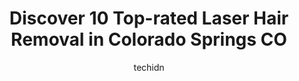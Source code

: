 ---
layout: ampstory
image: https://i0.wp.com/www.depkes.org/wp-content/uploads/2023/06/laser-hair-removal-0-in-colorado-springs-co-1685800147.jpeg?resize=640,853
author: techidn
featured: false
description: Discover the impressive array of Laser Hair Removal options in Colorado Springs CO, where you can find 10 of the largest Laser Hair Removal establishments in the area. From renowned classics
title: Discover 10 Top-rated Laser Hair Removal in Colorado Springs CO
cover:
   title: Discover 10 Top-rated Laser Hair Removal in Colorado Springs CO
   subtitle: Rickpate
   background: https://www.depkes.org/wp-content/uploads/2023/06/laser-hair-removal-0-in-colorado-springs-co-1685800147.jpeg

pages: 
 - layout: thirds
   top: <h1>#1 LightRx - Colorado Springs</h1>
   bottom: "<p>Ive had a great experience so far. The staff is very knowledgeable and very friendly. They encourage you to look your best and never make you feel uncomfortable or les</p>"
   background: https://www.depkes.org/wp-content/uploads/2023/06/laser-hair-removal-1-in-colorado-springs-co-1685800147.jpeg
   backgroundblur: true
 - layout: thirds
   top: <h1>#2 Ideal Image Colorado Springs</h1>
   bottom: "<p>Delilah is very professional & informative. Love having her as my nurse because she takes pride in her work and my individual needs.This front office lady also kind with </p>"
   background: https://www.depkes.org/wp-content/uploads/2023/06/laser-hair-removal-2-in-colorado-springs-co-1685800148.jpeg
   cta:
      link: https://www.depkes.org/blog/discover-10-top-rated-laser-hair-removal-in-colorado-springs-co/
      text: Discover 10 Top-rated Laser Hair Removal in Colorado Springs CO
 - layout: thirds
   top: <h1>#3 Robert Andrews Laser & Medical Aesthetics</h1>
   bottom: "<p>3260 E Woodmen Rd #210, Colorado Springs, CO 80920, United States</p>"
   background: https://www.depkes.org/wp-content/uploads/2023/06/laser-hair-removal-3-in-colorado-springs-co-1685800148.jpeg
   cta:
      link: https://www.depkes.org/blog/discover-10-top-rated-laser-hair-removal-in-colorado-springs-co/
      text: Discover 10 Top-rated Laser Hair Removal in Colorado Springs CO
 - layout: thirds
   top: <h1>#4 LaserAll</h1>
   bottom: "<p>7222 Commerce Center Dr Suite 220, Colorado Springs, CO 80919, United States</p>"
   background: https://images.unsplash.com/photo-1567360425618-1594206637d2?ixlib=rb-4.0.3&ixid=MnwxMjA3fDB8MHxwaG90by1wYWdlfHx8fGVufDB8fHx8&auto=format&fit=crop&w=640&h=853&q=80
   cta:
      link: https://www.depkes.org/blog/discover-10-top-rated-laser-hair-removal-in-colorado-springs-co/
      text: Discover 10 Top-rated Laser Hair Removal in Colorado Springs CO
 - layout: thirds
   top: <h1>#5 The Colorado Laser Clinic</h1>
   bottom: "<p>1985 Dominion Way, Colorado Springs, CO 80918, United States</p>"
   background: https://images.unsplash.com/photo-1546497974-b213c9efb599?ixlib=rb-4.0.3&ixid=MnwxMjA3fDB8MHxwaG90by1wYWdlfHx8fGVufDB8fHx8&auto=format&fit=crop&w=640&h=853&q=80
   cta:
      link: https://www.depkes.org/blog/discover-10-top-rated-laser-hair-removal-in-colorado-springs-co/
      text: Discover 10 Top-rated Laser Hair Removal in Colorado Springs CO
 - layout: thirds
   top: <h1>#6 Kryptonite Laser Professionals</h1>
   bottom: "<p>2950 Professional Pl Ste 115, Colorado Springs, CO 80904, United States</p>"
   background: https://images.unsplash.com/photo-1541356665065-22676f35dd40?ixlib=rb-4.0.3&ixid=MnwxMjA3fDB8MHxwaG90by1wYWdlfHx8fGVufDB8fHx8&auto=format&fit=crop&w=640&h=853&q=80
   cta:
      link: https://www.depkes.org/blog/discover-10-top-rated-laser-hair-removal-in-colorado-springs-co/
      text: Discover 10 Top-rated Laser Hair Removal in Colorado Springs CO
 - layout: thirds
   top: <h1>#7 Springs Body Sculpting</h1>
   bottom: "<p>5731 Silverstone Terrace Suite 270, Colorado Springs, CO 80919, United States</p>"
   background: https://images.unsplash.com/photo-1518640467707-6811f4a6ab73?ixlib=rb-4.0.3&ixid=MnwxMjA3fDB8MHxwaG90by1wYWdlfHx8fGVufDB8fHx8&auto=format&fit=crop&w=640&h=853&q=80
   cta:
      link: https://www.depkes.org/blog/discover-10-top-rated-laser-hair-removal-in-colorado-springs-co/
      text: Discover 10 Top-rated Laser Hair Removal in Colorado Springs CO
 - layout: thirds
   middle: Continue reading...
   background: https://images.unsplash.com/photo-1488554378835-f7acf46e6c98?ixlib=rb-4.0.3&ixid=MnwxMjA3fDB8MHxwaG90by1wYWdlfHx8fGVufDB8fHx8&auto=format&fit=crop&w=640&h=853&q=80
   cta:
      link: https://www.depkes.org/blog/discover-10-top-rated-laser-hair-removal-in-colorado-springs-co/
      text: Discover 10 Top-rated Laser Hair Removal in Colorado Springs CO
      
---